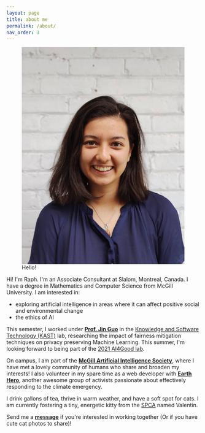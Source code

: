 ```yaml
---
layout: page
title: about me
permalink: /about/
nav_order: 3
---
```

<figure>
<img id="about-img" align="left" src="/assets/img/241045937_1632005043858284_5118930862563598794_n (1).jpg" alt="Picture of me on Mont Royal">
<figcaption>Hello!</figcaption>
</figure>


Hi! I'm Raph. I'm an Associate Consultant at Slalom, Montreal, Canada. I have a degree in Mathematics and Computer Science from McGill University.
I am interested in:
- exploring artificial intelligence in areas where it can affect positive social and environmental change
- the ethics of AI  <br>

This semester, I worked under **[Prof. Jin Guo](http://jguo-web.com/)** in the [Knowledge and Software Technology (KAST)](http://jguo-web.com/lab.html) lab, researching the impact of fairness mitigation techniques on privacy preserving Machine Learning. This summer, I'm looking forward to being part of the [2021 AI4Good lab](https://www.ai4goodlab.com/).

On campus, I am part of the **[McGill Artificial Intelligence Society](http://mcgillai.com)**, where I have met a lovely community of humans who share and broaden my interests! I also volunteer in my spare time as a web developer with **[Earth Hero](https://www.earthhero.org)**, another awesome group of activists passionate about effectively responding to the climate emergency.  

I drink gallons of tea, thrive in warm weather, and have a soft spot for cats. I am currently fostering a tiny, energetic kitty from the [SPCA](https://www.spca.com/en/) named Valentin.

Send me a **[message](mailto:raphaelletseng@gmail.com)** if you're interested in working together (Or if you have cute cat photos to share)!

<link rel="stylesheet" href="../assets/css/index.css">
